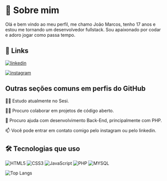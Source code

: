 
# 🚀 Sobre mim

Olá e bem vindo ao meu perfil, me chamo João Marcos, tenho 17 anos e estou me tornando um desenvolvedor fullstack. Sou apaixonado por codar e adoro jogar como passa tempo.


## 🔗 Links
[![linkedin](https://img.shields.io/badge/linkedin-0A66C2?style=for-the-badge&logo=linkedin&logoColor=white)](https://www.linkedin.com/in/jo%C3%A3o-marcos-pinto-sant-ana-7a4ba2259/)

[![instagram](https://img.shields.io/badge/Instagram-E4405F?style=for-the-badge&logo=instagram&logoColor=white)](https://www.instagram.com/joao_marcoscap/)


## Outras seções comuns em perfis do GitHub
👩‍💻 Estudo atualmente no Sesi.

👯‍♀️ Procuro colaborar em projetos de código aberto.

🤔 Procuro ajuda com desenvolvimento Back-End, principalmente com PHP.

📫 Você pode entrar em contato comigo pelo instagram ou pelo linkedin.



## 🛠 Tecnologias que uso

![HTML5](https://img.shields.io/badge/html5-%23E34F26.svg?style=for-the-badge&logo=html5&logoColor=white)
![CSS3](https://img.shields.io/badge/css3-%231572B6.svg?style=for-the-badge&logo=css3&logoColor=white)
![JavaScript](https://img.shields.io/badge/javascript-%23323330.svg?style=for-the-badge&logo=javascript&logoColor=%23F7DF1E)
![PHP](https://img.shields.io/badge/php-%23777BB4.svg?style=for-the-badge&logo=php&logoColor=white)
![MYSQL](https://img.shields.io/badge/MySQL-005C84?style=for-the-badge&logo=mysql&logoColor=white)

![Top Langs](https://github-readme-stats.vercel.app/api/top-langs/?username=joao-sant-ana&layout=compact)


